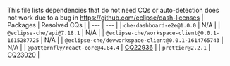This file lists dependencies that do not need CQs or auto-detection does not work due to a bug in https://github.com/eclipse/dash-licenses
| Packages | Resolved CQs |
| --- | --- |
| `che-dashboard-e2e@1.0.0` | N/A |
| `@eclipse-che/api@7.18.1` | N/A |
| `@eclipse-che/workspace-client@0.0.1-1615287725` | N/A |
| `@eclipse-che/devworkspace-client@0.0.1-1614765743` | N/A |
| `@patternfly/react-core@4.84.4` | [CQ22936](https://dev.eclipse.org/ipzilla/show_bug.cgi?id=22936) |
| `prettier@2.2.1` | [CQ23020](https://dev.eclipse.org/ipzilla/show_bug.cgi?id=23020) |
